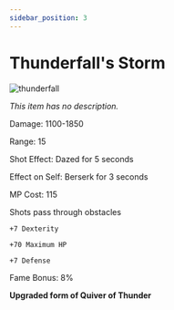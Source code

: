 ```yaml
---
sidebar_position: 3
---
```


# Thunderfall's Storm

![thunderfall](https://vwiki.valorserver.com/api/item/picture/thunderfall's%20storm)

<i>This item has no description.</i>

Damage: 1100-1850

Range: 15

Shot Effect: Dazed for 5 seconds

Effect on Self: Berserk for 3 seconds

MP Cost: 115

Shots pass through obstacles

    +7 Dexterity
    
    +70 Maximum HP
    
    +7 Defense

Fame Bonus: 8%

**Upgraded form of Quiver of Thunder**
